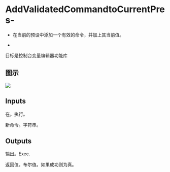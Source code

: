 # AddValidatedCommandtoCurrentPres-

  * 在当前的预设中添加一个有效的命令，并加上其当前值。

  * 



目标是控制台变量编辑器功能库

## 图示

![]($-20221218-18295484.png)

## Inputs

在。执行。

新命令。字符串。 

## Outputs

输出。Exec.

返回值。布尔值。如果成功则为真。
